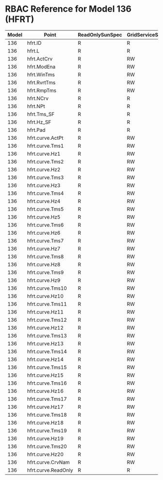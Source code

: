 # RBAC Reference for Model 136 (HFRT)

| Model | Point | ReadOnlySunSpec | GridServiceSunSpec | NetworkAdministratorSunSpec | SuperAdministratorSpec | 
|-------|-------|------------------|---------------------|------------------|--------------------|
| 136 | hfrt.ID | R | R | R | R |
| 136 | hfrt.L | R | R | R | R |
| 136 | hfrt.ActCrv | R | RW | R | RW |
| 136 | hfrt.ModEna | R | RW | R | RW |
| 136 | hfrt.WinTms | R | RW | R | RW |
| 136 | hfrt.RvrtTms | R | RW | R | RW |
| 136 | hfrt.RmpTms | R | RW | R | RW |
| 136 | hfrt.NCrv | R | R | R | R |
| 136 | hfrt.NPt | R | R | R | R |
| 136 | hfrt.Tms_SF | R | R | R | R |
| 136 | hfrt.Hz_SF | R | R | R | R |
| 136 | hfrt.Pad | R | R | R | R |
| 136 | hfrt.curve.ActPt | R | RW | R | RW |
| 136 | hfrt.curve.Tms1 | R | RW | R | RW |
| 136 | hfrt.curve.Hz1 | R | RW | R | RW |
| 136 | hfrt.curve.Tms2 | R | RW | R | RW |
| 136 | hfrt.curve.Hz2 | R | RW | R | RW |
| 136 | hfrt.curve.Tms3 | R | RW | R | RW |
| 136 | hfrt.curve.Hz3 | R | RW | R | RW |
| 136 | hfrt.curve.Tms4 | R | RW | R | RW |
| 136 | hfrt.curve.Hz4 | R | RW | R | RW |
| 136 | hfrt.curve.Tms5 | R | RW | R | RW |
| 136 | hfrt.curve.Hz5 | R | RW | R | RW |
| 136 | hfrt.curve.Tms6 | R | RW | R | RW |
| 136 | hfrt.curve.Hz6 | R | RW | R | RW |
| 136 | hfrt.curve.Tms7 | R | RW | R | RW |
| 136 | hfrt.curve.Hz7 | R | RW | R | RW |
| 136 | hfrt.curve.Tms8 | R | RW | R | RW |
| 136 | hfrt.curve.Hz8 | R | RW | R | RW |
| 136 | hfrt.curve.Tms9 | R | RW | R | RW |
| 136 | hfrt.curve.Hz9 | R | RW | R | RW |
| 136 | hfrt.curve.Tms10 | R | RW | R | RW |
| 136 | hfrt.curve.Hz10 | R | RW | R | RW |
| 136 | hfrt.curve.Tms11 | R | RW | R | RW |
| 136 | hfrt.curve.Hz11 | R | RW | R | RW |
| 136 | hfrt.curve.Tms12 | R | RW | R | RW |
| 136 | hfrt.curve.Hz12 | R | RW | R | RW |
| 136 | hfrt.curve.Tms13 | R | RW | R | RW |
| 136 | hfrt.curve.Hz13 | R | RW | R | RW |
| 136 | hfrt.curve.Tms14 | R | RW | R | RW |
| 136 | hfrt.curve.Hz14 | R | RW | R | RW |
| 136 | hfrt.curve.Tms15 | R | RW | R | RW |
| 136 | hfrt.curve.Hz15 | R | RW | R | RW |
| 136 | hfrt.curve.Tms16 | R | RW | R | RW |
| 136 | hfrt.curve.Hz16 | R | RW | R | RW |
| 136 | hfrt.curve.Tms17 | R | RW | R | RW |
| 136 | hfrt.curve.Hz17 | R | RW | R | RW |
| 136 | hfrt.curve.Tms18 | R | RW | R | RW |
| 136 | hfrt.curve.Hz18 | R | RW | R | RW |
| 136 | hfrt.curve.Tms19 | R | RW | R | RW |
| 136 | hfrt.curve.Hz19 | R | RW | R | RW |
| 136 | hfrt.curve.Tms20 | R | RW | R | RW |
| 136 | hfrt.curve.Hz20 | R | RW | R | RW |
| 136 | hfrt.curve.CrvNam | R | RW | R | RW |
| 136 | hfrt.curve.ReadOnly | R | R | R | R |
